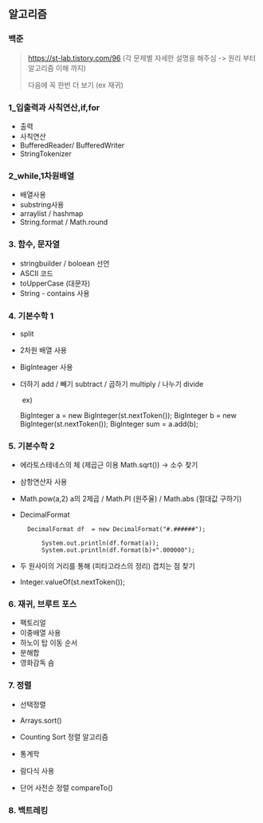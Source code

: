 ## 알고리즘

### 백준

> https://st-lab.tistory.com/96  (각 문제별 자세한 설명을 해주심 -> 원리 부터 알고리즘 이해 까지)
>
> 다음에 꼭 한번 더 보기 (ex 재귀) 

### 1_입출력과 사칙연산,if,for

- 출력
- 사칙연산
- BufferedReader/ BufferedWriter
- StringTokenizer

### 2_while,1차원배열

* 배열사용
* substring사용
* arraylist / hashmap
* String.format / Math.round

### 3. 함수, 문자열

* stringbuilder / boloean 선언
* ASCII 코드
* toUpperCase (대문자)
* String  - contains 사용

### 4. 기본수학 1

* split

* 2차원 배열 사용

* BigInteager 사용

* 더하기 add /  빼기 subtract / 곱하기 multiply / 나누기 divide  

  ​	ex) 

  	BigInteger a = new BigInteger(st.nextToken());
  		BigInteger b = new BigInteger(st.nextToken());
  		BigInteger sum = a.add(b);

### 5. 기본수학 2

* 에라토스테네스의 체 (제곱근 이용 Math.sqrt()) -> 소수 찾기

* 삼항연산자 사용

* Math.pow(a,2)  a의 2제곱 / Math.PI (원주율) / Math.abs (절대값 구하기)

* DecimalFormat 

  		DecimalFormat df  = new DecimalFormat("#.######");
    		
    		System.out.println(df.format(a));
    		System.out.println(df.format(b)+".000000");

* 두 원사이의 거리를 통해 (피타고라스의 정리) 겹치는 점 찾기
* Integer.valueOf(st.nextToken());

### 6. 재귀, 브루트 포스

- 팩토리얼
- 이중배열 사용
- 하노이 탑 이동 순서
- 분해합
- 영화감독 숌

### 7. 정렬

* 선택정렬

* Arrays.sort()
* Counting Sort 정렬 알고리즘
* 통계학
* 람다식 사용 
* 단어 사전순 정렬 compareTo()

### 8. 백트레킹

